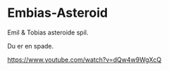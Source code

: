 # Embias-Asteroid
Emil &amp; Tobias asteroide spil.

Du er en spade.

https://www.youtube.com/watch?v=dQw4w9WgXcQ